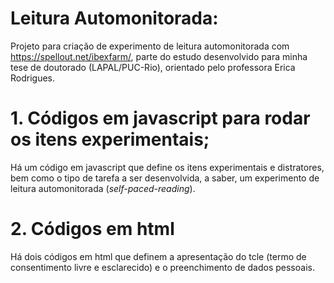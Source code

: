 # Leitura Automonitorada:
Projeto para criação de experimento de leitura automonitorada com <href>https://spellout.net/ibexfarm/</href><ibex farm>, parte do estudo desenvolvido para minha tese de doutorado (LAPAL/PUC-Rio), orientado pelo professora Erica Rodrigues.

# 1. Códigos em javascript para rodar os itens experimentais;
Há um código em javascript que define os itens experimentais e distratores, bem como o tipo de tarefa a ser desenvolvida, a saber, um experimento de leitura automonitorada (<em>self-paced-reading</em>).

# 2. Códigos em html
Há dois códigos em html que definem a apresentação do tcle (termo de consentimento livre e esclarecido) e o preenchimento de dados pessoais.
